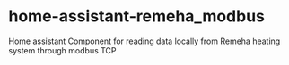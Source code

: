 # home-assistant-remeha_modbus
Home assistant Component for reading data locally from Remeha heating system through modbus TCP
